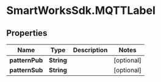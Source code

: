# SmartWorksSdk.MQTTLabel

## Properties

Name | Type | Description | Notes
------------ | ------------- | ------------- | -------------
**patternPub** | **String** |  | [optional] 
**patternSub** | **String** |  | [optional] 


